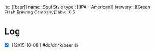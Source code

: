 is:: [[beer]]
name:: Soul Style
type:: [[IPA - American]]
brewery:: [[Green Flash Brewing Company]]
abv:: 6.5

# Log
- [x] [[2015-10-08]] #do/drink/beer 👍
